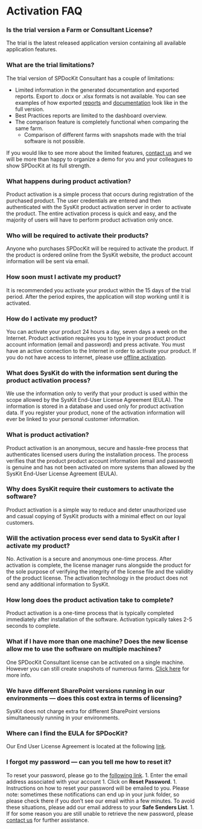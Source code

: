 # Activation FAQ

### Is the trial version a Farm or Consultant License?

The trial is the latest released application version containing all available application features.

### What are the trial limitations?

The trial version of SPDocKit Consultant has a couple of limitations:

* Limited information in the generated documentation and exported reports. Export to .docx or .xlsx formats is not available. You can see examples of how exported [reports](https://www.syskit.com/products/spdockit/resources/documentation-report-examples/) and [documentation](https://www.syskit.com/products/spdockit/resources/documentation-report-examples/) look like in the full version.
* Best Practices reports are limited to the dashboard overview.
* The comparison feature is completely functional when comparing the same farm.
  * Comparison of different farms with snapshots made with the trial software is not possible.

If you would like to see more about the limited features, [contact us](https://www.syskit.com/company/contact-us/) and we will be more than happy to organize a demo for you and your colleagues to show SPDocKit at its full strength.

### What happens during product activation?

Product activation is a simple process that occurs during registration of the purchased product. The user credentials are entered and then authenticated with the SysKit product activation server in order to activate the product. The entire activation process is quick and easy, and the majority of users will have to perform product activation only once.

### Who will be required to activate their products?

Anyone who purchases SPDocKit will be required to activate the product. If the product is ordered online from the SysKit website, the product account information will be sent via email.

### How soon must I activate my product?

It is recommended you activate your product within the 15 days of the trial period. After the period expires, the application will stop working until it is activated.

### How do I activate my product?

You can activate your product 24 hours a day, seven days a week on the Internet. Product activation requires you to type in your product product account information \(email and password\) and press activate. You must have an active connection to the Internet in order to activate your product. If you do not have access to internet, please use [offline activation](offline-activation.md).

### What does SysKit do with the information sent during the product activation process?

We use the information only to verify that your product is used within the scope allowed by the SysKit End-User License Agreement \(EULA\). The information is stored in a database and used only for product activation data. If you register your product, none of the activation information will ever be linked to your personal customer information.

### What is product activation?

Product activation is an anonymous, secure and hassle-free process that authenticates licensed users during the installation process. The process verifies that the product product account information \(email and password\) is genuine and has not been activated on more systems than allowed by the SysKit End-User License Agreement \(EULA\).

### Why does SysKit  require their customers to activate the software?

Product activation is a simple way to reduce and deter unauthorized use and casual copying of SysKit products with a minimal effect on our loyal customers.

### Will the activation process ever send data to SysKit after I activate my product?

No. Activation is a secure and anonymous one-time process. After activation is complete, the license manager runs alongside the product for the sole purpose of verifying the integrity of the license file and the validity of the product license. The activation technology in the product does not send any additional information to SysKit.

### How long does the product activation take to complete?

Product activation is a one-time process that is typically completed immediately after installation of the software. Activation typically takes 2-5 seconds to complete.

### What if I have more than one machine? Does the new license allow me to use the software on multiple machines?

One SPDocKit Consultant license can be activated on a single machine. However you can still create snapshots of numerous farms. [Click here](activation-faq.md) for more info.

### We have different SharePoint versions running in our environments — does this cost extra in terms of licensing?

SysKit does not charge extra for different SharePoint versions simultaneously running in your environments.

### Where can I find the EULA for SPDocKit?

Our End User License Agreement is located at the following [link](https://www.syskit.com/eula/).

### I forgot my password — can you tell me how to reset it?

To reset your password, please go to the [following link](https://my.syskit.com/ForgotPassword.aspx). 1. Enter the email address associated with your account 1. Click on **Reset Password**. 1. Instructions on how to reset your password will be emailed to you. Please note: sometimes these notifications can end up in your junk folder, so please check there if you don’t see our email within a few minutes. To avoid these situations, please add our email address to your **Safe Senders List**. 1. If for some reason you are still unable to retrieve the new password, please [contact us](https://www.syskit.com/company/contact-us/) for further assistance.

